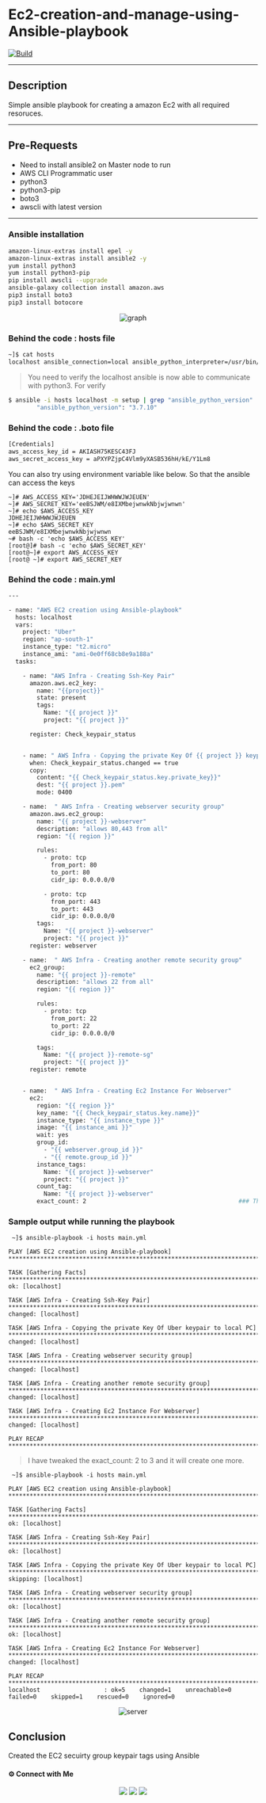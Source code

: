 # Ec2-creation-and-manage-using-Ansible-playbook

[![Build](https://travis-ci.org/joemccann/dillinger.svg?branch=master)](https://travis-ci.org/joemccann/dillinger)

---

## Description 

Simple ansible playbook for creating a amazon Ec2 with all required resoruces.  

----
## Pre-Requests
- Need to install ansible2 on Master node to run
- AWS CLI Programmatic user
- python3
- python3-pip
- boto3
- awscli with latest version 
-----

### Ansible installation 

```sh
amazon-linux-extras install epel -y
amazon-linux-extras install ansible2 -y
yum install python3
yum install python3-pip
pip install awscli --upgrade
ansible-galaxy collection install amazon.aws
pip3 install boto3
pip3 install botocore
```
 <center><img alt="graph" src="ansible-aws-logo.png"> </img></center>

### Behind the code : hosts file
```sh
~]$ cat hosts
localhost ansible_connection=local ansible_python_interpreter=/usr/bin/python3
```
> You need to verify the localhost ansible is now able to communicate with python3. For verify

```sh
$ ansible -i hosts localhost -m setup | grep "ansible_python_version"
        "ansible_python_version": "3.7.10"
 ```
### Behind the code : .boto file
```sh
[Credentials]
aws_access_key_id = AKIASH75KESC43FJ
aws_secret_access_key = aPXYPZjpC4Vlm9yXASB536hH/kE/Y1Lm8
```
You can also try using environment variable like below. So that the ansible can access the keys
```
~]# AWS_ACCESS_KEY='JDHEJEIJWHWWJWJEUEN'
~]# AWS_SECRET_KEY='eeBSJWM/e8IXMbejwnwkNbjwjwnwn'
~]# echo $AWS_ACCESS_KEY
JDHEJEIJWHWWJWJEUEN
~]# echo $AWS_SECRET_KEY
eeBSJWM/e8IXMbejwnwkNbjwjwnwn
~# bash -c 'echo $AWS_ACCESS_KEY'
[root@]# bash -c 'echo $AWS_SECRET_KEY'
[root@~]# export AWS_ACCESS_KEY
[root@ ~]# export AWS_SECRET_KEY
```
### Behind the code : main.yml
```sh
---

- name: "AWS EC2 creation using Ansible-playbook"
  hosts: localhost
  vars:
    project: "Uber"
    region: "ap-south-1"
    instance_type: "t2.micro"
    instance_ami: "ami-0e0ff68cb8e9a188a"
  tasks:

    - name: "AWS Infra - Creating Ssh-Key Pair"                                          ### For keypair creation
      amazon.aws.ec2_key:
        name: "{{project}}"
        state: present
        tags:
          Name: "{{ project }}"
          project: "{{ project }}"

      register: Check_keypair_status


    - name: " AWS Infra - Copying the private Key Of {{ project }} keypair to local PC"
      when: Check_keypair_status.changed == true
      copy:
        content: "{{ Check_keypair_status.key.private_key}}"
        dest: "{{ project }}.pem"                                                         ### This will create the keypair pem file and download to our local PC
        mode: 0400

    - name:  " AWS Infra - Creating webserver security group"                             ### Creating the secuirty group with 80 and 443
      amazon.aws.ec2_group:
        name: "{{ project }}-webserver"
        description: "allows 80,443 from all"
        region: "{{ region }}"

        rules:
          - proto: tcp
            from_port: 80
            to_port: 80
            cidr_ip: 0.0.0.0/0

          - proto: tcp
            from_port: 443
            to_port: 443
            cidr_ip: 0.0.0.0/0
        tags:
          Name: "{{ project }}-webserver"
          project: "{{ project }}"
      register: webserver

    - name:  " AWS Infra - Creating another remote security group"                       ### Creating the secuirty group with 20
      ec2_group:
        name: "{{ project }}-remote"
        description: "allows 22 from all"
        region: "{{ region }}"

        rules:
          - proto: tcp
            from_port: 22
            to_port: 22
            cidr_ip: 0.0.0.0/0

        tags:
          Name: "{{ project }}-remote-sg"
          project: "{{ project }}"
      register: remote


    - name:  " AWS Infra - Creating Ec2 Instance For Webserver"                         ### Creating the EC2 Instance
      ec2:
        region: "{{ region }}"
        key_name: "{{ Check_keypair_status.key.name}}"
        instance_type: "{{ instance_type }}"
        image: "{{ instance_ami }}"
        wait: yes
        group_id:
          - "{{ webserver.group_id }}"
          - "{{ remote.group_id }}"
        instance_tags:
          Name: "{{ project }}-webserver"
          project: "{{ project }}"
        count_tag:
          Name: "{{ project }}-webserver"
        exact_count: 2                                           ### This will limit the EC2 creation from re-running the playbook. Other wise ansible will recreate the EC2
 ```


### Sample output while running the playbook

```
 ~]$ ansible-playbook -i hosts main.yml

PLAY [AWS EC2 creation using Ansible-playbook] *************************************************************************************************************************

TASK [Gathering Facts] *************************************************************************************************************************************************
ok: [localhost]

TASK [AWS Infra - Creating Ssh-Key Pair] *******************************************************************************************************************************
changed: [localhost]

TASK [AWS Infra - Copying the private Key Of Uber keypair to local PC] *************************************************************************************************
changed: [localhost]

TASK [AWS Infra - Creating webserver security group] *******************************************************************************************************************
changed: [localhost]

TASK [AWS Infra - Creating another remote security group] **************************************************************************************************************
changed: [localhost]

TASK [AWS Infra - Creating Ec2 Instance For Webserver] *****************************************************************************************************************
changed: [localhost]

PLAY RECAP *************************************************************************************************************************************************************

```
> I have tweaked the exact_count: 2 to 3 and it will create one more. 
```
 ~]$ ansible-playbook -i hosts main.yml

PLAY [AWS EC2 creation using Ansible-playbook] *************************************************************************************************************************

TASK [Gathering Facts] *************************************************************************************************************************************************
ok: [localhost]

TASK [AWS Infra - Creating Ssh-Key Pair] *******************************************************************************************************************************
ok: [localhost]

TASK [AWS Infra - Copying the private Key Of Uber keypair to local PC] *************************************************************************************************
skipping: [localhost]

TASK [AWS Infra - Creating webserver security group] *******************************************************************************************************************
ok: [localhost]

TASK [AWS Infra - Creating another remote security group] **************************************************************************************************************
ok: [localhost]

TASK [AWS Infra - Creating Ec2 Instance For Webserver] *****************************************************************************************************************
changed: [localhost]

PLAY RECAP *************************************************************************************************************************************************************
localhost                  : ok=5    changed=1    unreachable=0    failed=0    skipped=1    rescued=0    ignored=0
```

<center><img alt="server" src="firefox_KQcO3dKJqD.png"> </img></center>

 ## Conclusion

Created the EC2 secuirty group keypair tags using Ansible


#### ⚙️ Connect with Me

<p align="center">
<a href="mailto:jomyambattil@gmail.com"><img src="https://img.shields.io/badge/Gmail-D14836?style=for-the-badge&logo=gmail&logoColor=white"/></a>
<a href="https://www.linkedin.com/in/jomygeorge11"><img src="https://img.shields.io/badge/LinkedIn-0077B5?style=for-the-badge&logo=linkedin&logoColor=white"/></a> 
<a href="https://www.instagram.com/therealjomy"><img src="https://img.shields.io/badge/Instagram-E4405F?style=for-the-badge&logo=instagram&logoColor=white"/></a><br />
